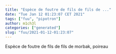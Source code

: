 ```yaml
---
title: "Espèce de foutre de fils de fils de ..."
date: "Tue Jan 12 01:23:07 CET 2021"
tags: ["fuu", "pipotron"]
author: m1ch3l
categories: ["generated"]
slug: "fuu/2021-01-12-01:23:07"
---
```


Espèce de foutre de fils de fils de morbak, poireau
